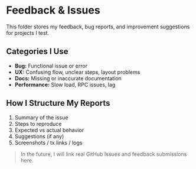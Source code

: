 # Feedback & Issues

This folder stores my feedback, bug reports, and improvement suggestions for projects I test.

## Categories I Use
- **Bug:** Functional issue or error  
- **UX:** Confusing flow, unclear steps, layout problems  
- **Docs:** Missing or inaccurate documentation  
- **Performance:** Slow load, RPC issues, lag  

## How I Structure My Reports
1. Summary of the issue  
2. Steps to reproduce  
3. Expected vs actual behavior  
4. Suggestions (if any)  
5. Screenshots / tx links / logs

> In the future, I will link real GitHub Issues and feedback submissions here.
